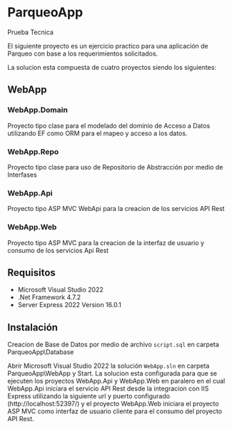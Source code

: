 # ParqueoApp
 Prueba Tecnica
 
 El siguiente proyecto es un ejercicio practico para una aplicación de Parqueo con base a los requerimientos solicitados.

 La solucion esta compuesta de cuatro proyectos siendo los siguientes:

## WebApp

### WebApp.Domain
Proyecto tipo clase para el modelado del dominio de Acceso a Datos utilizando EF como ORM para el mapeo y acceso a los datos.

### WebApp.Repo
Proyecto tipo clase para uso de Repositorio de Abstracción por medio de Interfases

### WebApp.Api
Proyecto tipo ASP MVC WebApi para la creacion de los servicios API Rest

### WebApp.Web
Proyecto tipo ASP MVC para la creacion de la interfaz de usuario y consumo de los servicios Api Rest
 
## Requisitos

- Microsoft Visual Studio 2022
- .Net Framework 4.7.2
- Server Express 2022 Version 16.0.1

## Instalación

Creacion de Base de Datos por medio de archivo `script.sql` en carpeta ParqueoApp\Database

Abrir Microsoft Visual Studio 2022 la solución `WebApp.sln` en carpeta ParqueoApp\WebApp y Start. La solucion esta configurada para que se ejecuten los proyectos WebApp.Api y WebApp.Web en paralero en el cual WebApp.Api iniciara el servicio API Rest desde la integracion con IIS Express utilizando la siguiente url y puerto configurado (http://localhost:52397/) y el proyecto WebApp.Web iniciara el proyecto ASP MVC como interfaz de usuario cliente para el consumo del proyecto API Rest.
